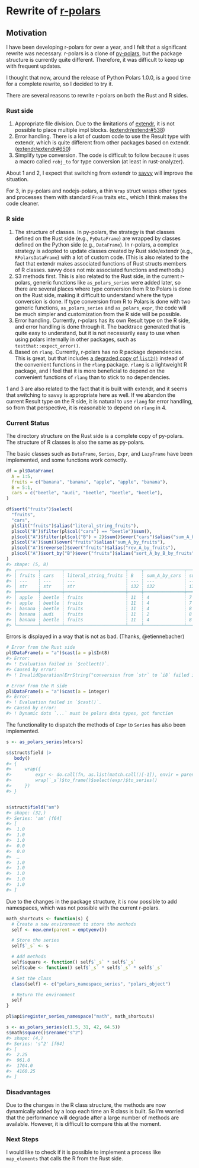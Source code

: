 
<!-- README.md is generated from README.Rmd. Please edit that file -->

# Rewrite of [r-polars](https://github.com/pola-rs/r-polars)

## Motivation

I have been developing r-polars for over a year, and I felt that a
significant rewrite was necessary. r-polars is a clone of
[py-polars](https://github.com/pola-rs/polars/tree/main/py-polars), but
the package structure is currently quite different. Therefore, it was
difficult to keep up with frequent updates.

I thought that now, around the release of Python Polars 1.0.0, is a good
time for a complete rewrite, so I decided to try it.

There are several reasons to rewrite r-polars on both the Rust and R
sides.

### Rust side

1.  Appropriate file division. Due to the limitations of
    [extendr](https://github.com/extendr/extendr), it is not possible to
    place multiple impl blocks.
    ([extendr/extendr#538](https://github.com/extendr/extendr/issues/538))
2.  Error handling. There is a lot of custom code to use the Result type
    with extendr, which is quite different from other packages based on
    extendr.
    ([extendr/extendr#650](https://github.com/extendr/extendr/issues/650))
3.  Simplify type conversion. The code is difficult to follow because it
    uses a macro called `robj_to` for type conversion (at least in
    rust-analyzer).

About 1 and 2, I expect that switching from extendr to
[savvy](https://github.com/yutannihilation/savvy) will improve the
situation.

For 3, in py-polars and nodejs-polars, a thin `Wrap` struct wraps other
types and processes them with standard `From` traits etc., which I think
makes the code cleaner.

### R side

1.  The structure of classes. In py-polars, the strategy is that classes
    defined on the Rust side (e.g., `PyDataFrame`) are wrapped by
    classes defined on the Python side (e.g., `DataFrame`). In r-polars,
    a complex strategy is adopted to update classes created by Rust
    side/extendr (e.g., `RPolarsDataFrame`) with a lot of custom code.
    (This is also related to the fact that extendr makes associated
    functions of Rust structs members of R classes. savvy does not mix
    associated functions and methods.)
2.  S3 methods first. This is also related to the Rust side, in the
    current r-polars, generic functions like `as_polars_series` were
    added later, so there are several places where type conversion from
    R to Polars is done on the Rust side, making it difficult to
    understand where the type conversion is done. If type conversion
    from R to Polars is done with two generic functions,
    `as_polars_series` and `as_polars_expr`, the code will be much
    simpler and customization from the R side will be possible.
3.  Error handling. Currently, r-polars has its own Result type on the R
    side, and error handling is done through it. The backtrace generated
    that is quite easy to understand, but it is not necessarily easy to
    use when using polars internally in other packages, such as
    `testthat::expect_error()`.
4.  Based on `rlang`. Currently, r-polars has no R package dependencies.
    This is great, but that includes [a degraded copy of
    `list2()`](https://github.com/pola-rs/r-polars/blob/6eac27a0766d2b6ca92a72c1c7fa76eaeb58bb98/R/dotdotdot.R#L1-L20)
    instead of the convenient functions in the `rlang` package. `rlang`
    is a lightweight R package, and I feel that it is more beneficial to
    depend on the convenient functions of `rlang` than to stick to no
    dependencies.

1 and 3 are also related to the fact that it is built with extendr, and
it seems that switching to savvy is appropriate here as well. If we
abandon the current Result type on the R side, it is natural to use
`rlang` for error handling, so from that perspective, it is reasonable
to depend on `rlang` in 4.

### Current Status

The directory structure on the Rust side is a complete copy of
py-polars. The structure of R classes is also the same as py-polars.

The basic classes such as `DataFrame`, `Series`, `Expr`, and `LazyFrame`
have been implemented, and some functions work correctly.

``` r
df = pl$DataFrame(
  A = 1:5,
  fruits = c("banana", "banana", "apple", "apple", "banana"),
  B = 5:1,
  cars = c("beetle", "audi", "beetle", "beetle", "beetle"),
)

df$sort("fruits")$select(
  "fruits",
  "cars",
  pl$lit("fruits")$alias("literal_string_fruits"),
  pl$col("B")$filter(pl$col("cars") == "beetle")$sum(),
  pl$col("A")$filter(pl$col("B") > 2)$sum()$over("cars")$alias("sum_A_by_cars"),
  pl$col("A")$sum()$over("fruits")$alias("sum_A_by_fruits"),
  pl$col("A")$reverse()$over("fruits")$alias("rev_A_by_fruits"),
  pl$col("A")$sort_by("B")$over("fruits")$alias("sort_A_by_B_by_fruits"),
)
#> shape: (5, 8)
#> ┌────────┬────────┬───────────────────────┬─────┬───────────────┬─────────────────┬─────────────────┬───────────────────────┐
#> │ fruits ┆ cars   ┆ literal_string_fruits ┆ B   ┆ sum_A_by_cars ┆ sum_A_by_fruits ┆ rev_A_by_fruits ┆ sort_A_by_B_by_fruits │
#> │ ---    ┆ ---    ┆ ---                   ┆ --- ┆ ---           ┆ ---             ┆ ---             ┆ ---                   │
#> │ str    ┆ str    ┆ str                   ┆ i32 ┆ i32           ┆ i32             ┆ i32             ┆ i32                   │
#> ╞════════╪════════╪═══════════════════════╪═════╪═══════════════╪═════════════════╪═════════════════╪═══════════════════════╡
#> │ apple  ┆ beetle ┆ fruits                ┆ 11  ┆ 4             ┆ 7               ┆ 4               ┆ 4                     │
#> │ apple  ┆ beetle ┆ fruits                ┆ 11  ┆ 4             ┆ 7               ┆ 3               ┆ 3                     │
#> │ banana ┆ beetle ┆ fruits                ┆ 11  ┆ 4             ┆ 8               ┆ 5               ┆ 5                     │
#> │ banana ┆ audi   ┆ fruits                ┆ 11  ┆ 2             ┆ 8               ┆ 2               ┆ 2                     │
#> │ banana ┆ beetle ┆ fruits                ┆ 11  ┆ 4             ┆ 8               ┆ 1               ┆ 1                     │
#> └────────┴────────┴───────────────────────┴─────┴───────────────┴─────────────────┴─────────────────┴───────────────────────┘
```

Errors is displayed in a way that is not as bad. (Thanks,
@etiennebacher)

``` r
# Error from the Rust side
pl$DataFrame(a = "a")$cast(a = pl$Int8)
#> Error:
#> ! Evaluation failed in `$collect()`.
#> Caused by error:
#> ! InvalidOperation(ErrString("conversion from `str` to `i8` failed in column 'a' for 1 out of 1 values: [\"a\"]"))
```

``` r
# Error from the R side
pl$DataFrame(a = "a")$cast(a = integer)
#> Error:
#> ! Evaluation failed in `$cast()`.
#> Caused by error:
#> ! Dynamic dots `...` must be polars data types, got function
```

The functionality to dispatch the methods of `Expr` to `Series` has also
been implemented.

``` r
s <- as_polars_series(mtcars)

s$struct$field |>
   body()
#> {
#>     wrap({
#>         expr <- do.call(fn, as.list(match.call()[-1]), envir = parent.frame())
#>         wrap(`_s`)$to_frame()$select(expr)$to_series()
#>     })
#> }
```

``` r

s$struct$field("am")
#> shape: (32,)
#> Series: 'am' [f64]
#> [
#>  1.0
#>  1.0
#>  1.0
#>  0.0
#>  0.0
#>  …
#>  1.0
#>  1.0
#>  1.0
#>  1.0
#>  1.0
#> ]
```

Due to the changes in the package structure, it is now possible to add
namespaces, which was not possible with the current r-polars.

``` r
math_shortcuts <- function(s) {
  # Create a new environment to store the methods
  self <- new.env(parent = emptyenv())

  # Store the series
  self$`_s` <- s

  # Add methods
  self$square <- function() self$`_s` * self$`_s`
  self$cube <- function() self$`_s` * self$`_s` * self$`_s`

  # Set the class
  class(self) <- c("polars_namespace_series", "polars_object")

  # Return the environment
  self
}

pl$api$register_series_namespace("math", math_shortcuts)

s <- as_polars_series(c(1.5, 31, 42, 64.5))
s$math$square()$rename("s^2")
#> shape: (4,)
#> Series: 's^2' [f64]
#> [
#>  2.25
#>  961.0
#>  1764.0
#>  4160.25
#> ]
```

### Disadvantages

Due to the changes in the R class structure, the methods are now
dynamically added by a loop each time an R class is built. So I’m
worried that the performance will degrade after a large number of
methods are available. However, it is difficult to compare this at the
moment.

### Next Steps

I would like to check if it is possible to implement a process like
`map_elements` that calls the R from the Rust side.
